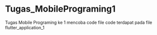 # Tugas_MobilePrograming1
 Tugas Mobile Programing ke 1 mencoba code
 file code terdapat pada file flutter_application_1

